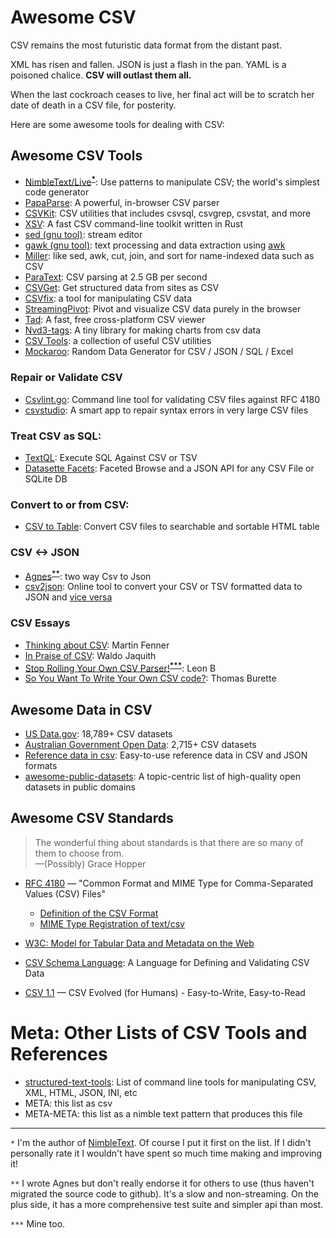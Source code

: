 # Awesome CSV

CSV remains the most futuristic data format from the distant past.

XML has risen and fallen. JSON is just a flash in the pan. YAML is a poisoned chalice. **CSV will outlast them all.**

When the last cockroach ceases to live, her final act will be to scratch her date of death in a CSV file, for posterity.

Here are some awesome tools for dealing with CSV:

## Awesome CSV Tools

* [NimbleText/Live](https://NimbleText.com/Live)<sup><a href='#footnote1'><strong>*</strong></a></sup>: Use patterns to manipulate CSV; the world's simplest code generator
* [PapaParse](https://www.papaparse.com): A powerful, in-browser CSV parser
* [CSVKit](http://csvkit.readthedocs.org/en/0.7.3/): CSV utilities that includes csvsql, csvgrep, csvstat, and more
* [XSV](https://github.com/BurntSushi/xsv): A fast CSV command-line toolkit written in Rust
* [sed (gnu tool)](https://www.gnu.org/software/sed/manual/sed.html): stream editor
* [gawk (gnu tool)](https://www.gnu.org/software/gawk/manual/gawk.html): text processing and data extraction using [awk](http://pubs.opengroup.org/onlinepubs/009695399/utilities/awk.html)
* [Miller](http://johnkerl.org/miller/doc/): like sed, awk, cut, join, and sort for name-indexed data such as CSV
* [ParaText](http://www.wise.io/tech/paratext): CSV parsing at 2.5 GB per second
* [CSVGet](http://github.com/fizx/csvget/tree/master): Get structured data from sites as CSV
* [CSVfix](https://code.google.com/p/csvfix/): a tool for manipulating CSV data
* [StreamingPivot](http://streamingpivot.com/): Pivot and visualize CSV data purely in the browser
* [Tad](http://www.tadviewer.com):  A fast, free cross-platform CSV viewer
* [Nvd3-tags](http://blog.tryolabs.com/2015/02/27/nvd3-tags-a-tiny-library-for-making-charts-from-csv-data/): A tiny library for making charts from csv data
* [CSV Tools](https://onlinecsvtools.com/): a collection of useful CSV utilities
* [Mockaroo](https://www.mockaroo.com/): Random Data Generator for CSV / JSON / SQL / Excel

### Repair or Validate CSV

* [Csvlint.go](https://github.com/Clever/csvlint): Command line tool for validating CSV files against RFC 4180
* [csvstudio](http://www.csvstudio.com): A smart app to repair syntax errors in very large CSV files

### Treat CSV as SQL:

* [TextQL](http://dinedal.github.io/textql/): Execute SQL Against CSV or TSV
* [Datasette Facets](https://simonwillison.net/2018/May/20/datasette-facets/): Faceted Browse and a JSON API for any CSV File or SQLite DB


### Convert to or from CSV:
* [CSV to Table](https://github.com/vividvilla/csvtotable): Convert CSV files to searchable and sortable HTML table

### CSV <-> JSON

* [Agnes](http://www.secretgeek.net/agnes/twoWay.html)<sup><a href='#footnote2'><strong>**</strong></a></sup>: two way Csv to Json
* [csv2json](https://www.csvjson.com/csv2json): Online tool to convert your CSV or TSV formatted data to JSON and [vice versa](https://www.csvjson.com/json2csv)

### CSV Essays
* [Thinking about CSV](https://blog.datacite.org/thinking-about-csv/): Martin Fenner
* [In Praise of CSV](https://usopendata.org/2015/03/10/csv): Waldo Jaquith
* [Stop Rolling Your Own CSV Parser!](http://www.secretgeek.net/csv_trouble)<sup><a href='#footnote3'><strong>***</strong></a></sup>: Leon B
* [So You Want To Write Your Own CSV code?](http://thomasburette.com/blog/2014/05/25/so-you-want-to-write-your-own-CSV-code/): Thomas Burette


## Awesome Data in CSV

* [US Data.gov](https://catalog.data.gov/dataset?res_format=CSV): 18,789+ CSV datasets
* [Australian Government Open Data](https://data.gov.au/dataset?res_format=CSV): 2,715+ CSV datasets
* [Reference data in csv](https://datahub.io/collections/reference-data): Easy-to-use reference data in CSV and JSON formats
* [awesome-public-datasets](https://github.com/awesomedata/awesome-public-datasets): A topic-centric list of high-quality open datasets in public domains

## Awesome CSV Standards

>The wonderful thing about standards is that there are so many of them to choose from.<br />&mdash;(Possibly) Grace Hopper

* [RFC 4180](https://tools.ietf.org/html/rfc4180) &mdash; "Common Format and MIME Type for Comma-Separated Values (CSV) Files"
  * [Definition of the CSV Format](https://tools.ietf.org/html/rfc4180#section-2)
  * [MIME Type Registration of text/csv](https://tools.ietf.org/html/rfc4180#section-3)
* [W3C: Model for Tabular Data and Metadata on the Web](https://www.w3.org/TR/tabular-data-model/)
* [CSV Schema Language](http://digital-preservation.github.io/csv-schema/csv-schema-1.2.html): A Language for Defining and Validating CSV Data

* [CSV 1.1](https://csv11.github.io/) &mdash; CSV Evolved (for Humans) - Easy-to-Write, Easy-to-Read


# Meta: Other Lists of CSV Tools and References

* [structured-text-tools](https://github.com/dbohdan/structured-text-tools): List of command line tools for manipulating CSV, XML, HTML, JSON, INI, etc
* META: this list as csv
* META-META: this list as a nimble text pattern that produces this file




-----

`*` <span id='footnote1' ></span> I'm the author of [NimbleText](https://NimbleText.com/Live). Of course I put it first on the list. If I didn't personally rate it I wouldn't have spent so much time making and improving it!

`**` <span id='footnote2' ></span> I wrote Agnes but don't really endorse it for others to use (thus haven't migrated the source code to github). It's a slow and non-streaming. On the plus side, it has a more comprehensive test suite and simpler api than most.

`***` <span id='footnote3' ></span> Mine too.